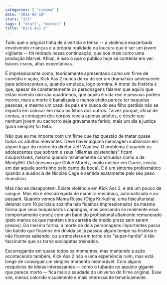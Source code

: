 ```yaml
---
categories: [ "cinema" ]
date: "2015-03-10"
stars: "2/5"
tags: [ "draft", "movies" ]
title: "Kick Ass 2"
---
```

Tudo que o original tinha de divertido e tenso -- a violência exacerbada
envolvendo crianças e a própria realidade da loucura que é ser um
jovem vigilante -- foi retirado nessa continuação, que soa mais como
uma produção Marvel. Afinal, é isso o que o público hoje se contenta
em ver: baixos riscos, altas expectativas.

É impressionante como, teoricamente apresentado como um filme de comédia
e ação, Kick Ass 2 nunca deixa de ser um dramalhão adolescente para
adolescentes e, quando emplaca, logo termina. A moral da história é que,
apesar de constantemente os personagens falarem que aquilo que estão
vivendo não são quadrinhos, que aquilo é vida real e pessoas podem
morrer, mais a morte é banalizada e menos efeito parece ter naquelas
pessoas, e mesmo um casal de pais em busca do seu filho perdido não se
importa em colocar em risco os filhos dos outros. Talvez porque, afinal
de contas, a contagem dos corpos revela apenas adultos, e desde que
nenhum jovem ou cachorro seja gravemente ferido, mais um dia a justiça
(para sempre) foi feita.

Não que eu me importe com um filme que faz questão de matar quase
todos os adultos relevantes. Deve haver alguma mensagem subliminar
em algum lugar do roteiro do diretor Jeff Wadlow. O problema é
quando os adolescentes que sobram e seus "dilemas existenciais"
ficam insuportáveis, mesmo quando minimamente construídos como a
de Mindy/Hit-Girl (mesmo que Chloë Moretz, muito melhor em Carrie,
insista em dar aquele sorrisinho pelo canto da boca). E é um sintoma
problemático quando a ausência de Nicolas Cage é sentida exatamente
pelo seu peso dramático.

Mas não se desapontem. Existe violência em Kick Ass 2, e até um pouco
de sangue. Mas ela é descarregada de maneira mecânica, automatizada e
au passant. Quando vemos Mama Russa (Olga Kurkulina, uma fisiculturista)
detonar com 10 policiais sozinha não ficamos impressionados da mesma
forma que seus boquiabertos capangas, mas pensando se realmente esse
comportamento condiz com um bandido profissional altamente remunerado
(pelo menos os que mantém uma carreira de médio prazo sem serem
presos). Da mesma forma, a morte de dois personagens importantes passa
tão batido que ficamos em dúvida se já passou algum tempo na história
e não ficamos sabendo, ou a atmosfera em torno dos "super-heróis"
é tão fascinante que os torna sociopatas treinados.

Escorregando em quase todos os momentos, mas mantendo a ação acontecendo
também, Kick Ass 2 não é uma experiência ruim, mas está longe
de conseguir um simples momento memorável. Com alguns resquícios de
ideias interessantes -- como o tubarão no aquário gigante que parece
morto -- fica mais a saudade do universo do filme original. Esse sim,
menos colorido visualmente e mais interessante tematicamente.
